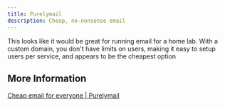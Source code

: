 ```yaml
---
title: Purelymail
description: Cheap, no-nonsense email
---
```


This looks like it would be great for running email for a home lab. With a custom domain, you don't have limits on users, making it easy to setup users per service, and appears to be the cheapest option

## More Information

[Cheap email for everyone | Purelymail](https://purelymail.com/)
